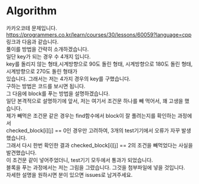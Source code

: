 # Algorithm
카카오코테 문제입니다.   
https://programmers.co.kr/learn/courses/30/lessons/60059?language=cpp   
링크과 다음과 같습니다.   
풀이를 방법을 간략히 소개하겠습니다.   
일단 key가 되는 경우 수 4개지 입니다.   
key를 돌리지 않는 형태,시계방향으로 90도 돌린 형태, 시계방향으로 180도 돌린 형태, 시계방향으로 270도 돌린 형태가   
있습니다. 그래서는 저는 4가지 경우의 key를 구했습니다.   
구하는 방법은 코드를 보시면 됩니다.    
그 다음에 block를 푸는 방법을 설명하겠습니다.    
일단 본격적으로 설명하기에 앞서, 저는 여기서 조건문 하나를 빼 먹어서, 꽤 고생을 했습니다.    
제가 빼먹은 조건문 같은 경우는 find함수에서 block이 잘 풀려는지를 확인하는 과정에서     
checked_block[i][j] == 0인 경우만 고려하여, 3개의 test기기에서 오류가 자꾸 발생했습니다.     
그래서 다시 한번 확인한 결과 checked_block[i][j] == 2의 조건을 빼먹었다는 사실을 발견했습니다.    
이 조건문 같이 넣어주었더니, test기기 모두에서 통과가 되었습니다.      
블록을 푸는 과정에서는 저는 그림을 그렸습니다. 그것을 첨부파일에 넣을 것입니다.    
자세한 설명을 원하시면 분이 있으면 issues로 남겨주세요.    
